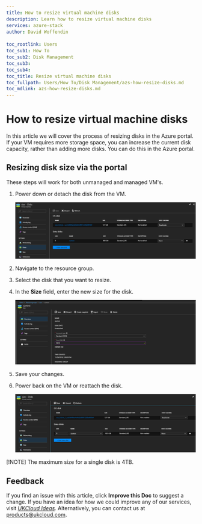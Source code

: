 ```yaml
---
title: How to resize virtual machine disks
description: Learn how to resize virtual machine disks
services: azure-stack
author: David Woffendin 

toc_rootlink: Users
toc_sub1: How To
toc_sub2: Disk Management
toc_sub3:
toc_sub4:
toc_title: Resize virtual machine disks
toc_fullpath: Users/How To/Disk Management/azs-how-resize-disks.md
toc_mdlink: azs-how-resize-disks.md
---
```


# How to resize virtual machine disks

In this article we will cover the process of resizing disks in the Azure portal. If your VM requires more storage space, you can increase the current disk capacity, rather than adding more disks. You can do this in the Azure portal.

## Resizing disk size via the portal

These steps will work for both unmanaged and managed VM's.

1. Power down or detach the disk from the VM.

    ![Detaching disks from vm](images/azs-browser-detach-disk.png)
  
2. Navigate to the resource group.

3. Select the disk that you want to resize.

4. In the **Size** field, enter the new size for the disk.

    ![Changing disk size](images/azs-browser-change-disk.png)
  
5. Save your changes.

6. Power back on the VM or reattach the disk.

    ![Attaching vm disks](images/azs-browser-attach-disk.png)

[!NOTE]
The maximum size for a single disk is 4TB.

## Feedback

  If you find an issue with this article, click **Improve this Doc** to suggest a change. If you have an idea for how we could improve any of our services, visit [*UKCloud Ideas*](https://ideas.ukcloud.com). Alternatively, you can contact us at <products@ukcloud.com>.
